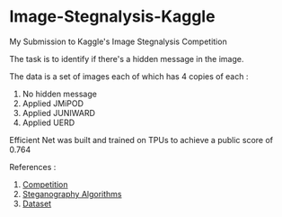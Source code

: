# Image-Stegnalysis-Kaggle
My Submission to Kaggle's Image Stegnalysis Competition

The task is to identify if there's a hidden message in the image.

The data is a set of images each of which has 4 copies of each :
<ol>
  <li> No hidden message </li>
  <li> Applied JMiPOD </li>
  <li> Applied JUNIWARD </li>
  <li> Applied UERD </li>
</ol>

Efficient Net was built and trained on TPUs to achieve a public score of 0.764

References :
<ol>
  <li> <a href="https://www.kaggle.com/c/alaska2-image-steganalysis/"> Competition </a></li>
  <li> <a href="https://www.google.com/url?sa=t&rct=j&q=&esrc=s&source=web&cd=2&cad=rja&uact=8&ved=2ahUKEwiyxJucmqbpAhVq6nMBHa9vDmYQFjABegQIARAB&url=https%3A%2F%2Fwww.kaggle.com%2Fc%2Falaska2-image-steganalysis%2Fdiscussion%2F146950&usg=AOvVaw0BWlGycUNGbxH7Z4Ch2uTH"> Steganography Algorithms  </a> </li>
  <li><a href="https://www.kaggle.com/c/alaska2-image-steganalysis/data"> Dataset </a></li>
</ol>
  
